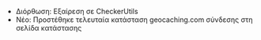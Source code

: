 
- Διόρθωση: Εξαίρεση σε CheckerUtils
- Νέο: Προστέθηκε τελευταία κατάσταση geocaching.com σύνδεσης στη σελίδα κατάστασης
